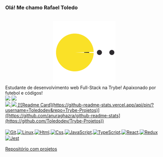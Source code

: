 
### Olá! Me chamo Rafael Toledo
<div align="center">
	<br>
	<img src="https://raw.githubusercontent.com/Aniket965/Aniket965/master/pacman.svg?sanitize=true" width="200" height="200">
</div>
Estudante de desenvolvimento web Full-Stack na Trybe!
Apaixonado por futebol e códigos!
<div display="flex" justify-content="center">
  <a href = "mailto:rafael.toledo@engenharia.ufjf.br"><img src="https://img.shields.io/badge/-Gmail-%23333?style=for-the-badge&logo=gmail&logoColor=white" target="_blank"></a>
  <a href="www.linkedin.com/in/rafael-toledo-dev" target="_blank"><img src="https://img.shields.io/badge/-LinkedIn-%230077B5?style=for-the-badge&logo=linkedin&logoColor=white" target="_blank"></a> 
</div>
<div>
  <a href="https://github.com/Toledodev">
  <img height="160em" src="https://github-readme-stats.vercel.app/api?username=Toledodev&count_private=truee&theme=dark"/>
  <img height="160em" src="https://github-readme-stats.vercel.app/api/top-langs/?username=Toledodev&layout=compact&langs_count=7&theme=dark"/>
	  [![Readme Card](https://github-readme-stats.vercel.app/api/pin/?username=Toledodev&repo=Trybe-Projetos)]([https://github.com/anuraghazra/github-readme-stats](https://github.com/Toledodev/Trybe-Projetos))
</div>
<div style="display: inline_block"><br>
  <img align="center" alt="Git" height="40" width="50" src="https://cdn.jsdelivr.net/gh/devicons/devicon/icons/git/git-original.svg"> 
  <img align="center" alt="Linux" height="40" width="50" src="https://cdn.jsdelivr.net/gh/devicons/devicon/icons/linux/linux-original.svg">
  <img align="center" alt="Html" height="40" width="50" src="https://cdn.jsdelivr.net/gh/devicons/devicon/icons/html5/html5-plain-wordmark.svg">
  <img align="center" alt="Css" height="40" width="50" src="https://cdn.jsdelivr.net/gh/devicons/devicon/icons/css3/css3-plain-wordmark.svg">
  <img align="center" alt="JavaScript" height="40" width="50" src="https://cdn.jsdelivr.net/gh/devicons/devicon/icons/javascript/javascript-original.svg">
  <img align="center" alt="TypeScript" height="40" width="50" src="https://cdn.jsdelivr.net/gh/devicons/devicon/icons/typescript/typescript-original.svg">
  <img align="center" alt="React" height="40" width="50" src="https://cdn.jsdelivr.net/gh/devicons/devicon/icons/react/react-original-wordmark.svg">
  <img align="center" alt="Redux" height="40" width="50" src="https://cdn.jsdelivr.net/gh/devicons/devicon/icons/redux/redux-original.svg">
  <img align="center" alt="Jest" height="40" width="50" src="https://cdn.jsdelivr.net/gh/devicons/devicon/icons/jest/jest-plain.svg">
</div>
	<div style="display: inline_block"><br>
	<a href="https://github.com/Toledodev/Trybe-Projetos" target="_blank"> Repositório com projetos </a>
	</div>
	
